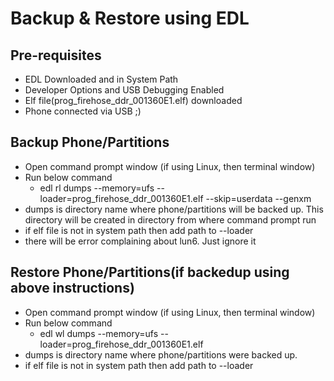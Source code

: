 # Backup & Restore using EDL

## Pre-requisites

- EDL Downloaded and in System Path
- Developer Options and USB Debugging Enabled
- Elf file(prog_firehose_ddr_001360E1.elf) downloaded
- Phone connected via USB ;)


## Backup Phone/Partitions
 - Open command prompt window (if using Linux, then terminal window)
 - Run below command
    - edl rl dumps --memory=ufs --loader=prog_firehose_ddr_001360E1.elf --skip=userdata --genxm
 - dumps is directory name where phone/partitions will be backed up. This directory will be created in directory from where command prompt run
 - if elf file is not in system path then add path to --loader
 - there will be error complaining about lun6. Just ignore it


## Restore Phone/Partitions(if backedup using above instructions)
- Open command prompt window (if using Linux, then terminal window)
 - Run below command
   - edl wl dumps --memory=ufs --loader=prog_firehose_ddr_001360E1.elf
 - dumps is directory name where phone/partitions were backed up.
 - if elf file is not in system path then add path to --loader
